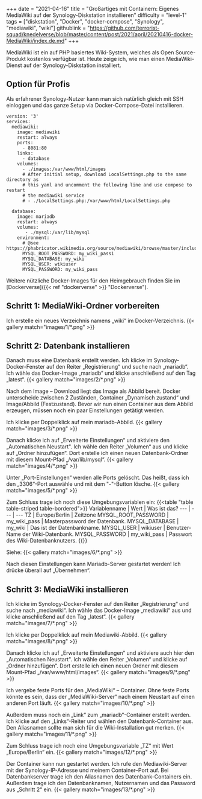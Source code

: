 +++
date = "2021-04-16"
title = "Großartiges mit Containern: Eigenes MediaWiki auf der Synology-Diskstation installieren"
difficulty = "level-1"
tags = ["diskstation", "Docker", "docker-compose", "Synology", "mediawiki", "wiki"]
githublink = "https://github.com/terrorist-squad/knedelverse/blob/master/content/post/2021/april/20210416-docker-MediaWiki/index.de.md"
+++

MediaWiki ist ein auf PHP basiertes Wiki-System, welches als Open Source-Produkt kostenlos verfügbar ist. Heute zeige ich, wie man einen MediaWiki-Dienst auf der Synology-Diskstation installiert.

## Option für Profis
Als erfahrener Synology-Nutzer kann man sich natürlich gleich mit SSH einloggen und das ganze Setup via Docker-Compose-Datei installieren.
```
version: '3'
services:
  mediawiki:
    image: mediawiki
    restart: always
    ports:
      - 8081:80
    links:
      - database
    volumes:
      - ./images:/var/www/html/images
      # After initial setup, download LocalSettings.php to the same directory as
      # this yaml and uncomment the following line and use compose to restart
      # the mediawiki service
      # - ./LocalSettings.php:/var/www/html/LocalSettings.php

  database:
    image: mariadb
    restart: always
    volumes:
       - ./mysql:/var/lib/mysql
    environment:
      # @see https://phabricator.wikimedia.org/source/mediawiki/browse/master/includes/DefaultSettings.php
      MYSQL_ROOT_PASSWORD: my_wiki_pass1
      MYSQL_DATABASE: my_wiki
      MYSQL_USER: wikiuser
      MYSQL_PASSWORD: my_wiki_pass
```
Weitere nützliche Docker-Images für den Heimgebrauch finden Sie im [Dockerverse]({{< ref "dockerverse" >}} "Dockerverse").

## Schritt 1: MediaWiki-Ordner vorbereiten
Ich erstelle ein neues Verzeichnis namens „wiki“ im Docker-Verzeichnis.
{{< gallery match="images/1/*.png" >}}

## Schritt 2: Datenbank installieren
Danach muss eine Datenbank erstellt werden. Ich klicke im Synology-Docker-Fenster auf den Reiter „Registrierung“ und suche nach „mariadb“. Ich wähle das Docker-Image „mariadb“ und klicke anschließend auf den Tag „latest“.
{{< gallery match="images/2/*.png" >}}

Nach dem Image – Download liegt das Image als Abbild bereit. Docker unterscheide zwischen 2 Zuständen, Container „Dynamisch zustand“ und Image/Abbild (Festzustand). Bevor wir nun einen Container aus dem Abbild erzeugen, müssen noch ein paar Einstellungen getätigt werden.

Ich klicke per Doppelklick  auf mein mariadb-Abbild.
{{< gallery match="images/3/*.png" >}}

Danach klicke ich auf „Erweiterte Einstellungen“ und aktiviere den „Automatischen Neustart". Ich wähle den Reiter „Volumen“ aus und klicke auf „Ordner hinzufügen“. Dort erstelle ich einen neuen Datenbank-Ordner mit diesem Mount-Pfad „/var/lib/mysql“.
{{< gallery match="images/4/*.png" >}}

Unter „Port-Einstellungen“ werden alle Ports gelöscht. Das heißt, dass ich den „3306“-Port auswähle und mit dem "-"-Button lösche.
{{< gallery match="images/5/*.png" >}}

Zum Schluss trage ich noch diese Umgebungsvariablen ein:
{{<table "table table-striped table-bordered">}}
Variablenname |	Wert | Was ist das?
--- | --- | ---
TZ	| Europe/Berlin	| Zeitzone
MYSQL_ROOT_PASSWORD	| my_wiki_pass	| Masterpassword der Datenbank.
MYSQL_DATABASE |	my_wiki	| Das ist der Datenbankname.
MYSQL_USER	| wikiuser |	Benutzer-Name der Wiki-Datenbank.
MYSQL_PASSWORD	| my_wiki_pass |	Passwort des Wiki-Datenbanknutzers.
{{</table>}}

Siehe:
{{< gallery match="images/6/*.png" >}}

Nach diesen Einstellungen kann Mariadb-Server gestartet werden! Ich drücke überall auf „Übernehmen“.

## Schritt 3: MediaWiki installieren
Ich klicke im Synology-Docker-Fenster auf den Reiter „Registrierung“ und suche nach „mediawiki“. Ich wähle das Docker-Image „mediawiki“ aus und klicke anschließend auf den Tag „latest“.
{{< gallery match="images/7/*.png" >}}

Ich klicke per Doppelklick  auf mein Mediawiki-Abbild.
{{< gallery match="images/8/*.png" >}}

Danach klicke ich auf „Erweiterte Einstellungen“ und aktiviere auch hier den „Automatischen Neustart". Ich wähle den Reiter „Volumen“ und klicke auf „Ordner hinzufügen“. Dort erstelle ich einen neuen Ordner mit diesem Mount-Pfad „/var/www/html/images“.
{{< gallery match="images/9/*.png" >}}

Ich vergebe feste Ports für den „MediaWiki“ – Container. Ohne feste Ports könnte es sein, dass der „MediaWiki-Server“ nach einem Neustart auf einen anderen Port läuft.
{{< gallery match="images/10/*.png" >}}

Außerdem muss noch ein „Link“ zum „mariadb“-Container erstellt werden. Ich klicke auf den „Links“-Reiter und wählen den Datenbank-Container aus. Den Aliasnamen sollte man sich für die Wiki-Installation gut merken.
{{< gallery match="images/11/*.png" >}}

Zum Schluss trage ich noch eine Umgebungsvariable „TZ“ mit Wert „Europe/Berlin“ ein.
{{< gallery match="images/12/*.png" >}}

Der Container kann nun gestartet werden. Ich rufe den Mediawiki-Server mit der Synology-IP-Adresse und meinem Container–Port auf. Bei Datenbankserver trage ich den Aliasnamen des Datenbank-Containers ein. Außerdem trage ich den Datenbanknamen, Nutzernamen und das Password aus „Schritt 2“ ein.
{{< gallery match="images/13/*.png" >}}